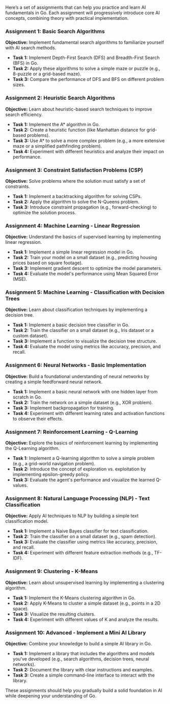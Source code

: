 Here’s a set of assignments that can help you practice and learn AI fundamentals in Go. Each assignment will progressively introduce core AI concepts, combining theory with practical implementation.

### Assignment 1: Basic Search Algorithms
**Objective:** Implement fundamental search algorithms to familiarize yourself with AI search methods.
- **Task 1:** Implement Depth-First Search (DFS) and Breadth-First Search (BFS) in Go.
- **Task 2:** Apply these algorithms to solve a simple maze or puzzle (e.g., 8-puzzle or a grid-based maze).
- **Task 3:** Compare the performance of DFS and BFS on different problem sizes.

### Assignment 2: Heuristic Search Algorithms
**Objective:** Learn about heuristic-based search techniques to improve search efficiency.
- **Task 1:** Implement the A* algorithm in Go.
- **Task 2:** Create a heuristic function (like Manhattan distance for grid-based problems).
- **Task 3:** Use A* to solve a more complex problem (e.g., a more extensive maze or a simplified pathfinding problem).
- **Task 4:** Experiment with different heuristics and analyze their impact on performance.

### Assignment 3: Constraint Satisfaction Problems (CSP)
**Objective:** Solve problems where the solution must satisfy a set of constraints.
- **Task 1:** Implement a backtracking algorithm for solving CSPs.
- **Task 2:** Apply the algorithm to solve the N-Queens problem.
- **Task 3:** Introduce constraint propagation (e.g., forward-checking) to optimize the solution process.

### Assignment 4: Machine Learning - Linear Regression
**Objective:** Understand the basics of supervised learning by implementing linear regression.
- **Task 1:** Implement a simple linear regression model in Go.
- **Task 2:** Train your model on a small dataset (e.g., predicting housing prices based on square footage).
- **Task 3:** Implement gradient descent to optimize the model parameters.
- **Task 4:** Evaluate the model's performance using Mean Squared Error (MSE).

### Assignment 5: Machine Learning - Classification with Decision Trees
**Objective:** Learn about classification techniques by implementing a decision tree.
- **Task 1:** Implement a basic decision tree classifier in Go.
- **Task 2:** Train the classifier on a small dataset (e.g., Iris dataset or a custom dataset).
- **Task 3:** Implement a function to visualize the decision tree structure.
- **Task 4:** Evaluate the model using metrics like accuracy, precision, and recall.

### Assignment 6: Neural Networks - Basic Implementation
**Objective:** Build a foundational understanding of neural networks by creating a simple feedforward neural network.
- **Task 1:** Implement a basic neural network with one hidden layer from scratch in Go.
- **Task 2:** Train the network on a simple dataset (e.g., XOR problem).
- **Task 3:** Implement backpropagation for training.
- **Task 4:** Experiment with different learning rates and activation functions to observe their effects.

### Assignment 7: Reinforcement Learning - Q-Learning
**Objective:** Explore the basics of reinforcement learning by implementing the Q-Learning algorithm.
- **Task 1:** Implement a Q-learning algorithm to solve a simple problem (e.g., a grid-world navigation problem).
- **Task 2:** Introduce the concept of exploration vs. exploitation by implementing epsilon-greedy policy.
- **Task 3:** Evaluate the agent's performance and visualize the learned Q-values.

### Assignment 8: Natural Language Processing (NLP) - Text Classification
**Objective:** Apply AI techniques to NLP by building a simple text classification model.
- **Task 1:** Implement a Naive Bayes classifier for text classification.
- **Task 2:** Train the classifier on a small dataset (e.g., spam detection).
- **Task 3:** Evaluate the classifier using metrics like accuracy, precision, and recall.
- **Task 4:** Experiment with different feature extraction methods (e.g., TF-IDF).

### Assignment 9: Clustering - K-Means
**Objective:** Learn about unsupervised learning by implementing a clustering algorithm.
- **Task 1:** Implement the K-Means clustering algorithm in Go.
- **Task 2:** Apply K-Means to cluster a simple dataset (e.g., points in a 2D space).
- **Task 3:** Visualize the resulting clusters.
- **Task 4:** Experiment with different values of K and analyze the results.

### Assignment 10: Advanced - Implement a Mini AI Library
**Objective:** Combine your knowledge to build a simple AI library in Go.
- **Task 1:** Implement a library that includes the algorithms and models you've developed (e.g., search algorithms, decision trees, neural networks).
- **Task 2:** Document the library with clear instructions and examples.
- **Task 3:** Create a simple command-line interface to interact with the library.

These assignments should help you gradually build a solid foundation in AI while deepening your understanding of Go.